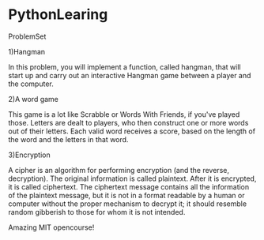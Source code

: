 # PythonLearing
ProblemSet

1)Hangman
  
  In this problem, you will implement a function, called hangman, that will start up and carry out an interactive Hangman game between a player and the computer. 

2)A word game 
  
  This game is a lot like Scrabble or Words With Friends, if you've played those. Letters are dealt to players, who then construct one or more words out of their letters. Each valid word receives a score, based on the length of the word and the letters in that word.

3)Encryption
  
  A cipher is an algorithm for performing encryption (and the reverse, decryption). The original information is called plaintext. After it is encrypted, it is called ciphertext. The ciphertext message contains all the information of the plaintext message, but it is not in a format readable by a human or computer without the proper mechanism to decrypt it; it should resemble random gibberish to those for whom it is not intended.

Amazing MIT opencourse!
